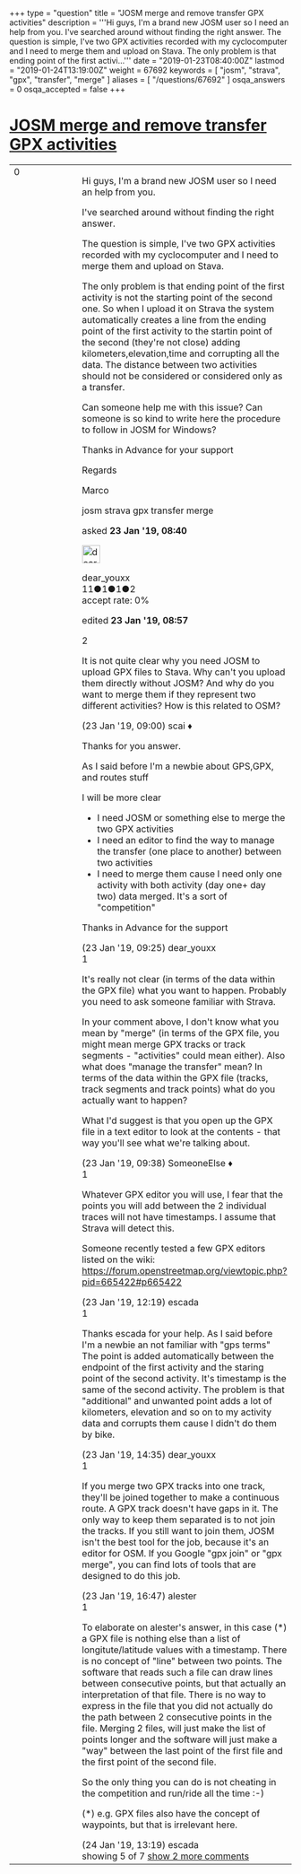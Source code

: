 +++
type = "question"
title = "JOSM merge and remove transfer GPX activities"
description = '''Hi guys, I&#x27;m a brand new JOSM user so I need an help from you. I&#x27;ve searched around without finding the right answer. The question is simple, I&#x27;ve two GPX activities recorded with my cyclocomputer and I need to merge them and upload on Stava. The only problem is that ending point of the first activi...'''
date = "2019-01-23T08:40:00Z"
lastmod = "2019-01-24T13:19:00Z"
weight = 67692
keywords = [ "josm", "strava", "gpx", "transfer", "merge" ]
aliases = [ "/questions/67692" ]
osqa_answers = 0
osqa_accepted = false
+++

<div class="headNormal">

# [JOSM merge and remove transfer GPX activities](/questions/67692/josm-merge-and-remove-transfer-gpx-activities)

</div>

<div id="main-body">

<div id="askform">

<table id="question-table" style="width:100%;">
<colgroup>
<col style="width: 50%" />
<col style="width: 50%" />
</colgroup>
<tbody>
<tr>
<td style="width: 30px; vertical-align: top"><div class="vote-buttons">
<span id="post-67692-upvote" class="ajax-command post-vote up" rel="nofollow" title="I like this post (click again to cancel)"> </span>
<div id="post-67692-score" class="post-score" title="current number of votes">
0
</div>
<span id="post-67692-downvote" class="ajax-command post-vote down" rel="nofollow" title="I dont like this post (click again to cancel)"> </span> <span id="favorite-mark" class="ajax-command favorite-mark" rel="nofollow" title="mark/unmark this question as favorite (click again to cancel)"> </span>
<div id="favorite-count" class="favorite-count">
&#10;</div>
</div></td>
<td><div id="item-right">
<div class="question-body">
<p>Hi guys, I'm a brand new JOSM user so I need an help from you.</p>
<p>I've searched around without finding the right answer.</p>
<p>The question is simple, I've two GPX activities recorded with my cyclocomputer and I need to merge them and upload on Stava.</p>
<p>The only problem is that ending point of the first activity is not the starting point of the second one. So when I upload it on Strava the system automatically creates a line from the ending point of the first activity to the startin point of the second (they're not close) adding kilometers,elevation,time and corrupting all the data. The distance between two activities should not be considered or considered only as a transfer.</p>
<p>Can someone help me with this issue? Can someone is so kind to write here the procedure to follow in JOSM for Windows?</p>
<p>Thanks in Advance for your support</p>
<p>Regards</p>
<p>Marco</p>
</div>
<div id="question-tags" class="tags-container tags">
<span class="post-tag tag-link-josm" rel="tag" title="see questions tagged &#39;josm&#39;">josm</span> <span class="post-tag tag-link-strava" rel="tag" title="see questions tagged &#39;strava&#39;">strava</span> <span class="post-tag tag-link-gpx" rel="tag" title="see questions tagged &#39;gpx&#39;">gpx</span> <span class="post-tag tag-link-transfer" rel="tag" title="see questions tagged &#39;transfer&#39;">transfer</span> <span class="post-tag tag-link-merge" rel="tag" title="see questions tagged &#39;merge&#39;">merge</span>
</div>
<div id="question-controls" class="post-controls">
&#10;</div>
<div class="post-update-info-container">
<div class="post-update-info post-update-info-user">
<p>asked <strong>23 Jan '19, 08:40</strong></p>
<img src="https://secure.gravatar.com/avatar/39ccfdcea7a6f097ea51509ac503b4ad?s=32&amp;d=identicon&amp;r=g" class="gravatar" width="32" height="32" alt="dear_youxx&#39;s gravatar image" />
<p><span>dear_youxx</span><br />
<span class="score" title="11 reputation points">11</span><span title="1 badges"><span class="badge1">●</span><span class="badgecount">1</span></span><span title="1 badges"><span class="silver">●</span><span class="badgecount">1</span></span><span title="2 badges"><span class="bronze">●</span><span class="badgecount">2</span></span><br />
<span class="accept_rate" title="Rate of the user&#39;s accepted answers">accept rate:</span> <span title="dear_youxx has no accepted answers">0%</span></p>
</div>
<div class="post-update-info post-update-info-edited">
<p><span> edited <strong>23 Jan '19, 08:57</strong> </span></p>
</div>
</div>
<div id="comments-container-67692" class="comments-container">
<span id="67693"></span>
<div id="comment-67693" class="comment">
<div id="post-67693-score" class="comment-score">
2
</div>
<div class="comment-text">
<p>It is not quite clear why you need JOSM to upload GPX files to Stava. Why can't you upload them directly without JOSM? And why do you want to merge them if they represent two different activities? How is this related to OSM?</p>
</div>
<div id="comment-67693-info" class="comment-info">
<span class="comment-age">(23 Jan '19, 09:00)</span> <span class="comment-user userinfo">scai ♦</span>
</div>
</div>
<span id="67694"></span>
<div id="comment-67694" class="comment not_top_scorer">
<div id="post-67694-score" class="comment-score">
&#10;</div>
<div class="comment-text">
<p>Thanks for you answer.</p>
<p>As I said before I'm a newbie about GPS,GPX, and routes stuff</p>
<p>I will be more clear</p>
<ul>
<li>I need JOSM or something else to merge the two GPX activities</li>
<li>I need an editor to find the way to manage the transfer (one place to another) between two activities</li>
<li>I need to merge them cause I need only one activity with both activity (day one+ day two) data merged. It's a sort of "competition"</li>
</ul>
<p>Thanks in Advance for the support</p>
</div>
<div id="comment-67694-info" class="comment-info">
<span class="comment-age">(23 Jan '19, 09:25)</span> <span class="comment-user userinfo">dear_youxx</span>
</div>
</div>
<span id="67695"></span>
<div id="comment-67695" class="comment">
<div id="post-67695-score" class="comment-score">
1
</div>
<div class="comment-text">
<p>It's really not clear (in terms of the data within the GPX file) what you want to happen. Probably you need to ask someone familiar with Strava.</p>
<p>In your comment above, I don't know what you mean by "merge" (in terms of the GPX file, you might mean merge GPX tracks or track segments - "activities" could mean either). Also what does "manage the transfer" mean? In terms of the data within the GPX file (tracks, track segments and track points) what do you actually want to happen?</p>
<p>What I'd suggest is that you open up the GPX file in a text editor to look at the contents - that way you'll see what we're talking about.</p>
</div>
<div id="comment-67695-info" class="comment-info">
<span class="comment-age">(23 Jan '19, 09:38)</span> <span class="comment-user userinfo">SomeoneElse ♦</span>
</div>
</div>
<span id="67696"></span>
<div id="comment-67696" class="comment">
<div id="post-67696-score" class="comment-score">
1
</div>
<div class="comment-text">
<p>Whatever GPX editor you will use, I fear that the points you will add between the 2 individual traces will not have timestamps. I assume that Strava will detect this.</p>
<p>Someone recently tested a few GPX editors listed on the wiki: <a href="https://forum.openstreetmap.org/viewtopic.php?pid=665422#p665422">https://forum.openstreetmap.org/viewtopic.php?pid=665422#p665422</a></p>
</div>
<div id="comment-67696-info" class="comment-info">
<span class="comment-age">(23 Jan '19, 12:19)</span> <span class="comment-user userinfo">escada</span>
</div>
</div>
<span id="67697"></span>
<div id="comment-67697" class="comment">
<div id="post-67697-score" class="comment-score">
1
</div>
<div class="comment-text">
<p>Thanks escada for your help. As I said before I'm a newbie an not familiar with "gps terms" The point is added automatically between the endpoint of the first activity and the staring point of the second activity. It's timestamp is the same of the second activity. The problem is that "additional" and unwanted point adds a lot of kilometers, elevation and so on to my activity data and corrupts them cause I didn't do them by bike.</p>
</div>
<div id="comment-67697-info" class="comment-info">
<span class="comment-age">(23 Jan '19, 14:35)</span> <span class="comment-user userinfo">dear_youxx</span>
</div>
</div>
<span id="67699"></span>
<div id="comment-67699" class="comment">
<div id="post-67699-score" class="comment-score">
1
</div>
<div class="comment-text">
<p>If you merge two GPX tracks into one track, they'll be joined together to make a continuous route. A GPX track doesn't have gaps in it. The only way to keep them separated is to not join the tracks. If you still want to join them, JOSM isn't the best tool for the job, because it's an editor for OSM. If you Google "gpx join" or "gpx merge", you can find lots of tools that are designed to do this job.</p>
</div>
<div id="comment-67699-info" class="comment-info">
<span class="comment-age">(23 Jan '19, 16:47)</span> <span class="comment-user userinfo">alester</span>
</div>
</div>
<span id="67707"></span>
<div id="comment-67707" class="comment not_top_scorer">
<div id="post-67707-score" class="comment-score">
1
</div>
<div class="comment-text">
<p>To elaborate on alester's answer, in this case (*) a GPX file is nothing else than a list of longitute/latitude values with a timestamp. There is no concept of "line" between two points. The software that reads such a file can draw lines between consecutive points, but that actually an interpretation of that file. There is no way to express in the file that you did not actually do the path between 2 consecutive points in the file. Merging 2 files, will just make the list of points longer and the software will just make a "way" between the last point of the first file and the first point of the second file.</p>
<p>So the only thing you can do is not cheating in the competition and run/ride all the time :-)</p>
<p>(*) e.g. GPX files also have the concept of waypoints, but that is irrelevant here.</p>
</div>
<div id="comment-67707-info" class="comment-info">
<span class="comment-age">(24 Jan '19, 13:19)</span> <span class="comment-user userinfo">escada</span>
</div>
</div>
</div>
<div id="comment-tools-67692" class="comment-tools">
<span class="comments-showing"> showing 5 of 7 </span> <a href="#" class="show-all-comments-link">show 2 more comments</a>
</div>
<div class="clear">
&#10;</div>
<div id="comment-67692-form-container" class="comment-form-container">
&#10;</div>
<div class="clear">
&#10;</div>
</div></td>
</tr>
</tbody>
</table>

</div>

</div>

